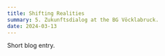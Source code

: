 ```yaml
---
title: Shifting Realities
summary: 5. Zukunftsdialog at the BG Vöcklabruck.
date: 2024-03-13
---
```


Short blog entry.